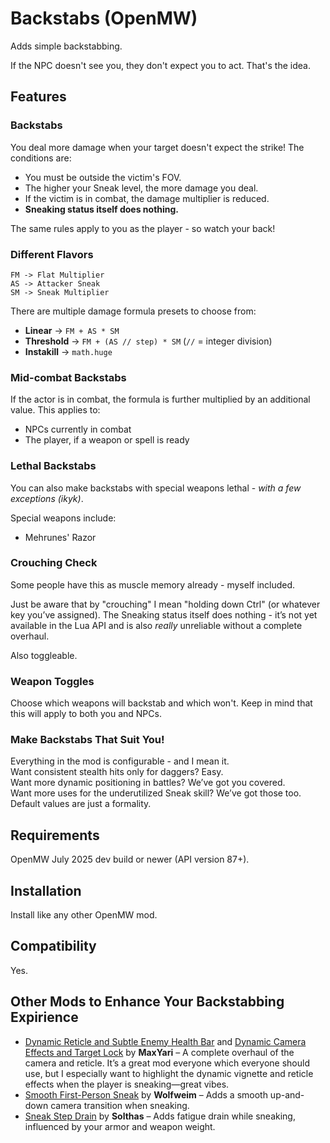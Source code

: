 # Backstabs (OpenMW)

Adds simple backstabbing.

If the NPC doesn't see you, they don't expect you to act. That's the idea.

## Features

### Backstabs

You deal more damage when your target doesn't expect the strike! The conditions are:

- You must be outside the victim's FOV.
- The higher your Sneak level, the more damage you deal.
- If the victim is in combat, the damage multiplier is reduced.
- **Sneaking status itself does nothing.**

The same rules apply to you as the player - so watch your back!

### Different Flavors

```
FM -> Flat Multiplier
AS -> Attacker Sneak
SM -> Sneak Multiplier
```

There are multiple damage formula presets to choose from:

- **Linear** -> `FM + AS * SM`
- **Threshold** -> `FM + (AS // step) * SM` (`//` = integer division)
- **Instakill** -> `math.huge`

### Mid-combat Backstabs

If the actor is in combat, the formula is further multiplied by an additional value. This applies to:

- NPCs currently in combat
- The player, if a weapon or spell is ready

### Lethal Backstabs

You can also make backstabs with special weapons lethal - _with a few exceptions (ikyk)_.

Special weapons include:

- Mehrunes' Razor

### Crouching Check

Some people have this as muscle memory already - myself included.

Just be aware that by "crouching" I mean "holding down Ctrl" (or whatever key you’ve assigned). The Sneaking status itself does nothing - it’s not yet available in the Lua API and is also *really* unreliable without a complete overhaul.

Also toggleable.

### Weapon Toggles

Choose which weapons will backstab and which won't. Keep in mind that this will apply to both you and NPCs.

### Make Backstabs That Suit You!

Everything in the mod is configurable - and I mean it.  
Want consistent stealth hits only for daggers? Easy.  
Want more dynamic positioning in battles? We’ve got you covered.  
Want more uses for the underutilized Sneak skill? We’ve got those too.  
Default values are just a formality.

## Requirements

OpenMW July 2025 dev build or newer (API version 87+).

## Installation

Install like any other OpenMW mod.

## Compatibility

Yes.

## Other Mods to Enhance Your Backstabbing Expirience

- [Dynamic Reticle and Subtle Enemy Health Bar](https://www.nexusmods.com/morrowind/mods/56584) and [Dynamic Camera Effects and Target Lock](https://www.nexusmods.com/morrowind/mods/55327) by **MaxYari** – A complete overhaul of the camera and reticle. It’s a great mod everyone which everyone should use, but I especially want to highlight the dynamic vignette and reticle effects when the player is sneaking—great vibes.
- [Smooth First-Person Sneak](https://www.nexusmods.com/morrowind/mods/55241) by **Wolfweim** – Adds a smooth up-and-down camera transition when sneaking.
- [Sneak Step Drain](https://www.nexusmods.com/morrowind/mods/52382) by **Solthas** – Adds fatigue drain while sneaking, influenced by your armor and weapon weight.